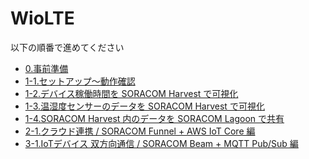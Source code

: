 # WioLTE

以下の順番で進めてください

- <a href="0/prepare.html" target="_blank">0.事前準備</a>
- [1-1.セットアップ〜動作確認](1/1-setup.html)
- [1-2.デバイス稼働時間を SORACOM Harvest で可視化](1/2-uptime.html)
- [1-3.温湿度センサーのデータを SORACOM Harvest で可視化](1/3-sensor.html)
- [1-4.SORACOM Harvest 内のデータを SORACOM Lagoon で共有](1/4-lagoon.html)
- [2-1.クラウド連携 / SORACOM Funnel + AWS IoT Core 編](2/1-soracom-funnel+aws-iot-core.html)
- [3-1.IoTデバイス 双方向通信 / SORACOM Beam + MQTT Pub/Sub 編](3/1-beam-mqtt.html)
